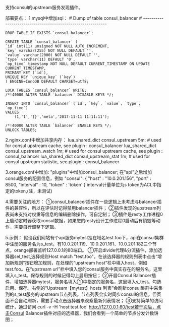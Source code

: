 支持consul的upstream服务发现插件。

部署要点：
1.mysql中增加sql：
    # Dump of table consul_balancer
    # ------------------------------------------------------------

    DROP TABLE IF EXISTS `consul_balancer`;

    CREATE TABLE `consul_balancer` (
    `id` int(11) unsigned NOT NULL AUTO_INCREMENT,
    `key` varchar(255) NOT NULL DEFAULT '',
    `value` varchar(2000) NOT NULL DEFAULT '',
    `type` varchar(11) DEFAULT '0',
    `op_time` timestamp NOT NULL DEFAULT CURRENT_TIMESTAMP ON UPDATE CURRENT_TIMESTAMP,
    PRIMARY KEY (`id`),
    UNIQUE KEY `unique_key` (`key`)
    ) ENGINE=InnoDB DEFAULT CHARSET=utf8;

    LOCK TABLES `consul_balancer` WRITE;
    /*!40000 ALTER TABLE `balancer` DISABLE KEYS */;

    INSERT INTO `consul_balancer` (`id`, `key`, `value`, `type`, `op_time`)
    VALUES
        (1,'1','{}','meta','2017-11-11 11:11:11');

    /*!40000 ALTER TABLE `balancer` ENABLE KEYS */;
    UNLOCK TABLES;

2.nginx.conf中增加共享内存：
    lua_shared_dict consul_upstream 5m; # used for consul upstream cache, see plugin : consul_balancer
    lua_shared_dict consul_upstream_watch 1m; # used for consul upstream cache, see plugin : consul_balancer
    lua_shared_dict consul_upstream_stat 1m; # used for consul upstream statistic, see plugin : consul_balancer

3.orange.conf中增加:
    "plugins"中增加consul_balancer;
    在"api"之后增加consul服务的配置信息，例如
    "consul": {
        "host" : "10.0.201.156",
        "port" : 8500,
        "interval" : 10,
        "token" : 'token'
    }
    interval计量单位为s
    token为ACL中指定的token,(注，未测试)

4.需要关注的地方：
 ①consul_balancer插件在一些逻辑上未考虑与balancer插件的兼容性，所以在评估时记得禁用balancer插件；
 ②插件发现的upstream列表尚未支持对权重等信息的编辑删除操作，可自定制；
 ③插件是resty工作进程0上启动定时器获取consul数据，如果您的resty设计工作进程0启动后有销毁等动作，需要自行调整下逻辑。

5.示例：
 假设我们网站有个api服务mytest挂在域名test.foo下，api在consul集群中注册的服务名为s_test，有10.0.201.119、10.0.201.161、10.0.201.182三个节点。orange部署监听127.0.0.1的80端口。
 ①开启divide代理&分流插件，添加选择器sel_test,选择规则Host match "test.foo"。在该选择器的规则列表中点击“增加新规则”按钮增加规则，在处理的“upstream host”栏中填入host，例如test.foo。在“upstream url”栏中填入您的consul服务中真实存在的服务名，这里填入s_test。保存规则的时候记得勾上启用按钮；
 ②开启Consul Balancer插件，增加选择器mytest，服务名填入①中指定的服务名，这里填入s_test。勾选启用、保存。右侧的“Upstream【mytest】hosts 列表”会刷新consul集群中采集到的s_test服务的upstream节点列表。节点列表会实时同步consul的信息，但页面不会自动刷新，需要手动点击选择器来观察最新列表情况；
 ③支持简单的访问统计，通过访问 curl -v -H 'host:test.foo' http://127.0.0.1:80/test若干次后，点击Consul Balancer插件对应的选择器，我们会看到一个简单的节点分发计数饼图；